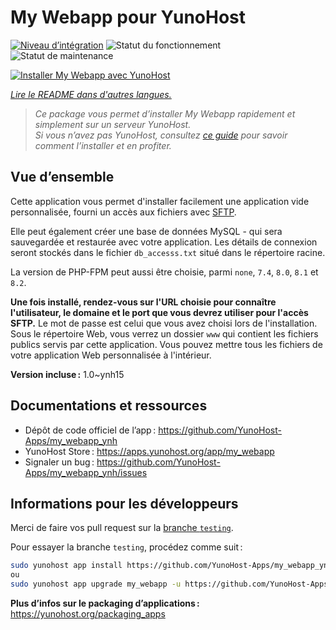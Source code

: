 <!--
Nota bene : ce README est automatiquement généré par <https://github.com/YunoHost/apps/tree/master/tools/readme_generator>
Il NE doit PAS être modifié à la main.
-->

# My Webapp pour YunoHost

[![Niveau d’intégration](https://dash.yunohost.org/integration/my_webapp.svg)](https://dash.yunohost.org/appci/app/my_webapp) ![Statut du fonctionnement](https://ci-apps.yunohost.org/ci/badges/my_webapp.status.svg) ![Statut de maintenance](https://ci-apps.yunohost.org/ci/badges/my_webapp.maintain.svg)

[![Installer My Webapp avec YunoHost](https://install-app.yunohost.org/install-with-yunohost.svg)](https://install-app.yunohost.org/?app=my_webapp)

*[Lire le README dans d'autres langues.](./ALL_README.md)*

> *Ce package vous permet d’installer My Webapp rapidement et simplement sur un serveur YunoHost.*  
> *Si vous n’avez pas YunoHost, consultez [ce guide](https://yunohost.org/install) pour savoir comment l’installer et en profiter.*

## Vue d’ensemble

Cette application vous permet d'installer facilement une application vide personnalisée, fourni un accès aux fichiers avec [SFTP](https://yunohost.org/fr/filezilla).

Elle peut également créer une base de données MySQL - qui sera sauvegardée et restaurée avec votre application. Les détails de connexion seront stockés dans le fichier `db_accesss.txt` situé dans le répertoire racine.

La version de PHP-FPM peut aussi être choisie, parmi `none`, `7.4`, `8.0`, `8.1` et `8.2`.

**Une fois installé, rendez-vous sur l'URL choisie pour connaître l'utilisateur, le domaine et le port que vous devrez utiliser pour l'accès SFTP.** Le mot de passe est celui que vous avez choisi lors de l'installation. Sous le répertoire Web, vous verrez un dossier `www` qui contient les fichiers publics servis par cette application. Vous pouvez mettre tous les fichiers de votre application Web personnalisée à l'intérieur.


**Version incluse :** 1.0~ynh15
## Documentations et ressources

- Dépôt de code officiel de l’app : <https://github.com/YunoHost-Apps/my_webapp_ynh>
- YunoHost Store : <https://apps.yunohost.org/app/my_webapp>
- Signaler un bug : <https://github.com/YunoHost-Apps/my_webapp_ynh/issues>

## Informations pour les développeurs

Merci de faire vos pull request sur la [branche `testing`](https://github.com/YunoHost-Apps/my_webapp_ynh/tree/testing).

Pour essayer la branche `testing`, procédez comme suit :

```bash
sudo yunohost app install https://github.com/YunoHost-Apps/my_webapp_ynh/tree/testing --debug
ou
sudo yunohost app upgrade my_webapp -u https://github.com/YunoHost-Apps/my_webapp_ynh/tree/testing --debug
```

**Plus d’infos sur le packaging d’applications :** <https://yunohost.org/packaging_apps>
